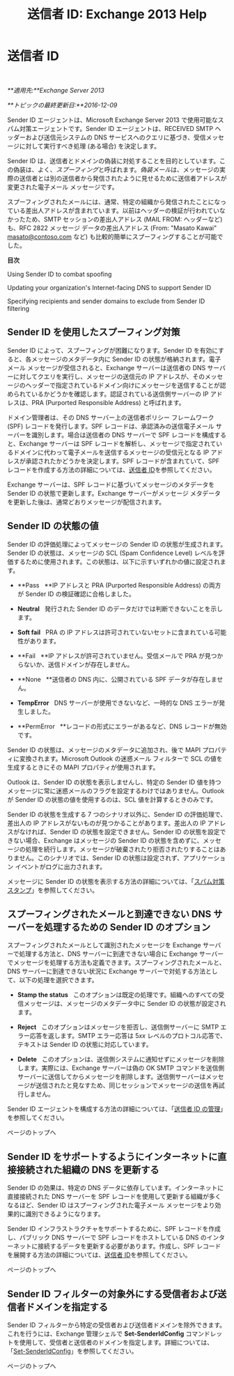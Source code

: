 ﻿---
title: '送信者 ID: Exchange 2013 Help'
TOCTitle: 送信者 ID
ms:assetid: 0f628f83-df8c-43fb-bf49-7aaa9ec69ab1
ms:mtpsurl: https://technet.microsoft.com/ja-jp/library/Aa996295(v=EXCHG.150)
ms:contentKeyID: 49895245
ms.date: 05/23/2018
mtps_version: v=EXCHG.150
ms.translationtype: MT
---

# 送信者 ID

 

_**適用先:**Exchange Server 2013_

_**トピックの最終更新日:**2016-12-09_

Sender ID エージェントは、Microsoft Exchange Server 2013 で使用可能なスパム対策エージェントです。Sender ID エージェントは、RECEIVED SMTP ヘッダーおよび送信元システムの DNS サービスへのクエリに基づき、受信メッセージに対して実行すべき処理 (ある場合) を決定します。

Sender ID は、送信者とドメインの偽装に対処することを目的としています。この偽装は、よく、*スプーフィング*と呼ばれます。*偽装メール*は、メッセージの実際の送信者とは別の送信者から発信されたように見せるために送信者アドレスが変更された電子メール メッセージです。

スプーフィングされたメールには、通常、特定の組織から発信されたことになっている差出人アドレスが含まれています。以前はヘッダーの検証が行われていなかったため、SMTP セッションの差出人アドレス (MAIL FROM: ヘッダーなど) も、RFC 2822 メッセージ データの差出人アドレス (From: "Masato Kawai" masato@contoso.com など) も比較的簡単にスプーフィングすることが可能でした。

**目次**

Using Sender ID to combat spoofing

Updating your organization's Internet-facing DNS to support Sender ID

Specifying recipients and sender domains to exclude from Sender ID filtering

## Sender ID を使用したスプーフィング対策

Sender ID によって、スプーフィングが困難になります。Sender ID を有効にすると、各メッセージのメタデータ内に Sender ID の状態が格納されます。電子メール メッセージが受信されると、Exchange サーバーは送信者の DNS サーバーに対してクエリを実行し、メッセージの送信元の IP アドレスが、そのメッセージのヘッダーで指定されているドメイン向けにメッセージを送信することが認められているかどうかを確認します。認証されている送信側サーバーの IP アドレスは、PRA (Purported Responsible Address) と呼ばれます。

ドメイン管理者は、その DNS サーバー上の送信者ポリシー フレームワーク (SPF) レコードを発行します。SPF レコードは、承認済みの送信電子メール サーバーを識別します。場合は送信者の DNS サーバーで SPF レコードを構成すると、Exchange サーバーは SPF レコードを解析し、メッセージで指定されているドメインに代わって電子メールを送信するメッセージの受信元となる IP アドレスが承認されたかどうかを決定します。SPF レコードが含まれていて、SPF レコードを作成する方法の詳細については、[送信者 ID](https://go.microsoft.com/fwlink/p/?linkid=50977)を参照してください。

Exchange サーバーは、SPF レコードに基づいてメッセージのメタデータを Sender ID の状態で更新します。Exchange サーバーがメッセージ メタデータを更新した後は、通常どおりメッセージが配信されます。

## Sender ID の状態の値

Sender ID の評価処理によってメッセージの Sender ID の状態が生成されます。Sender ID の状態は、メッセージの SCL (Spam Confidence Level) レベルを評価するために使用されます。この状態は、以下に示すいずれかの値に設定されます。

  - **Pass   **IP アドレスと PRA (Purported Responsible Address) の両方が Sender ID の検証確認に合格しました。

  - **Neutral**   発行された Sender ID のデータだけでは判断できないことを示します。

  - **Soft fail**   PRA の IP アドレスは許可されていないセットに含まれている可能性があります。

  - **Fail   **IP アドレスが許可されていません。受信メールで PRA が見つからないか、送信ドメインが存在しません。

  - **None   **送信者の DNS 内に、公開されている SPF データが存在しません。

  - **TempError**   DNS サーバーが使用できないなど、一時的な DNS エラーが発生しました。

  - **PermError   **レコードの形式にエラーがあるなど、DNS レコードが無効です。

Sender ID の状態は、メッセージのメタデータに追加され、後で MAPI プロパティに変換されます。Microsoft Outlook の迷惑メール フィルターで SCL の値を生成するときにその MAPI プロパティが使用されます。

Outlook は、Sender ID の状態を表示しませんし、特定の Sender ID 値を持つメッセージに常に迷惑メールのフラグを設定するわけではありません。Outlook が Sender ID の状態の値を使用するのは、SCL 値を計算するときのみです。

Sender ID の状態を生成する 7 つのシナリオ以外に、Sender ID の評価処理で、差出人の IP アドレスがないものが見つかることがあります。差出人の IP アドレスがなければ、Sender ID の状態を設定できません。Sender ID の状態を設定できない場合、Exchange はメッセージの Sender ID の状態を含めずに、メッセージの処理を続行します。メッセージが破棄されたり拒否されたりすることはありません。このシナリオでは、Sender ID の状態は設定されず、アプリケーション イベントがログに出力されます。

メッセージに Sender ID の状態を表示する方法の詳細については、「[スパム対策スタンプ](anti-spam-stamps-exchange-2013-help.md)」を参照してください。

## スプーフィングされたメールと到達できない DNS サーバーを処理するための Sender ID のオプション

スプーフィングされたメールとして識別されたメッセージを Exchange サーバーで処理する方法と、DNS サーバーに到達できない場合に Exchange サーバーでメッセージを処理する方法も定義できます。スプーフィングされたメールと、DNS サーバーに到達できない状況に Exchange サーバーで対処する方法として、以下の処理を選択できます。

  - **Stamp the status**   このオプションは既定の処理です。組織へのすべての受信メッセージは、メッセージのメタデータ中に Sender ID の状態が設定されます。

  - **Reject**   このオプションはメッセージを拒否し、送信側サーバーに SMTP エラー応答を返します。SMTP エラー応答は 5*xx* レベルのプロトコル応答で、テキストは Sender ID の状態に対応しています。

  - **Delete**   このオプションは、送信側システムに通知せずにメッセージを削除します。実際には、Exchange サーバーは偽の OK SMTP コマンドを送信側サーバーに送信してからメッセージを削除します。送信側サーバーはメッセージが送信されたと見なすため、同じセッションでメッセージの送信を再試行しません。

Sender ID エージェントを構成する方法の詳細については、「[送信者 ID の管理](manage-sender-id-exchange-2013-help.md)」を参照してください。

ページのトップへ

## Sender ID をサポートするようにインターネットに直接接続された組織の DNS を更新する

Sender ID の効果は、特定の DNS データに依存しています。インターネットに直接接続された DNS サーバーを SPF レコードを使用して更新する組織が多くなるほど、Sender ID はスプーフィングされた電子メール メッセージをより効果的に識別できるようになります。

Sender ID インフラストラクチャをサポートするために、SPF レコードを作成し、パブリック DNS サーバーで SPF レコードをホストしている DNS のインターネットに接続するデータを更新する必要があります。作成し、SPF レコードを展開する方法の詳細については、[送信者 ID](https://go.microsoft.com/fwlink/p/?linkid=50977)を参照してください。

ページのトップへ

## Sender ID フィルターの対象外にする受信者および送信者ドメインを指定する

Sender ID フィルターから特定の受信者および送信者ドメインを除外できます。これを行うには、Exchange 管理シェルで **Set-SenderIdConfig** コマンドレットを使用して、受信者と送信者のドメインを指定します。詳細については、「[Set-SenderIdConfig](https://technet.microsoft.com/ja-jp/library/aa998859\(v=exchg.150\))」を参照してください。

ページのトップへ

